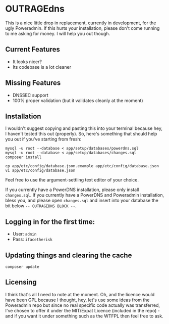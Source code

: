 # OUTRAGEdns
This is a nice little drop in replacement, currently in development, for the ugly Poweradmin. If this hurts your installation, please don't come running to me asking for money. I will help you out though.

## Current Features
- It looks nicer?
- Its codebase is a lot cleaner

## Missing Features
- DNSSEC support
- 100% proper validation (but it validates cleanly at the moment)

## Installation
I wouldn't suggest copying and pasting this into your terminal because hey, I haven't tested this out (properly). So, here's something that should help you out if you've starting from fresh:

	mysql -u root --database < app/setup/databases/powerdns.sql
	mysql -u root --database < app/setup/databases/changes.sql
    composer install
    
    cp app/etc/config/database.json.example app/etc/config/database.json
    vi app/etc/config/database.json

Feel free to use the argument-settling text editor of your choice.

If you currently have a PowerDNS installation, please only install `changes.sql`.
If you currently have a PowerDNS and Poweradmin installation, bless you, and please open `changes.sql` and insert into your database the bit below `-- OUTRAGEDNS BLOCK --`.

## Logging in for the first time:
 - User: `admin`
 - Pass: `ifacetherisk`

## Updating things and clearing the cache
    composer update

## Licensing
I think that's all I need to note at the moment. Oh, and the licence would have been GPL because I thought, hey, let's use some ideas from the Poweradmin repo but since no real specific code actually was transferred, I've chosen to offer it under the MIT/Expat Licence (included in the repo) - and if you want it under something such as the WTFPL then feel free to ask.